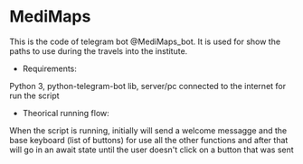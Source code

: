 # MediMaps
This is the code of telegram bot @MediMaps_bot. It is used for show the paths to use during the travels into the institute.

- Requirements:

Python 3, python-telegram-bot lib, server/pc connected to the internet for run the script

- Theorical running flow:

When the script is running, initially will send a welcome messagge and the base keyboard (list of buttons) for use all the other functions and after that will go in an await state until the user doesn't click on a button that was sent
